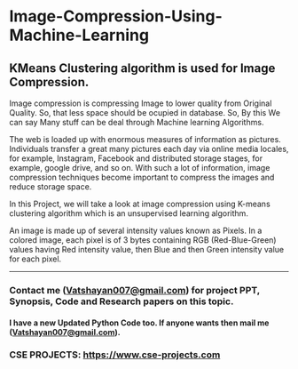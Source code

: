 # Image-Compression-Using-Machine-Learning

## KMeans Clustering algorithm is used for Image Compression.

Image compression is compressing Image to lower quality from Original Quality. So, that less space should be ocupied in database.
So, By this We can say Many stuff can be deal through Machine learning Algorithms.

The web is loaded up with enormous measures of information as pictures. Individuals transfer a great many pictures each day via online media locales, for example, Instagram, Facebook and distributed storage stages, for example, google drive, and so on. With such a lot of information, image compression techniques become important to compress the images and reduce storage space. 

In this Project, we will take a look at image compression using K-means clustering algorithm which is an unsupervised learning algorithm. 

An image is made up of several intensity values known as Pixels. In a colored image, each pixel is of 3 bytes containing RGB (Red-Blue-Green) values having Red intensity value, then Blue and then Green intensity value for each pixel.

*****************************************************************************************************************************************************************

### Contact me (Vatshayan007@gmail.com) for project PPT, Synopsis, Code and Research papers on this topic. 

#### I have a new Updated Python Code too. If anyone wants then mail me (Vatshayan007@gmail.com).

### CSE PROJECTS: https://www.cse-projects.com
